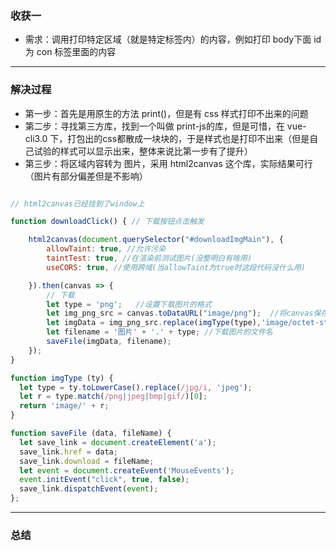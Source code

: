 ### 收获一

- 需求：调用打印特定区域（就是特定标签内）的内容，例如打印 body下面 id为 con 标签里面的内容

---

### 解决过程

- 第一步：首先是用原生的方法 print()，但是有 css 样式打印不出来的问题
- 第二步：寻找第三方库，找到一个叫做 print-js的库，但是可惜，在 vue-cli3.0 下，打包出的css都散成一块块的，于是样式也是打印不出来（但是自己试验的样式可以显示出来，整体来说比第一步有了提升）
- 第三步：将区域内容转为 图片，采用 html2canvas 这个库，实际结果可行（图片有部分偏差但是不影响）

```javascript

// html2canvas已经挂到了window上

function downloadClick() { // 下载按钮点击触发

    html2canvas(document.querySelector("#downloadImgMain"), {
        allowTaint: true, //允许污染
        taintTest: true, //在渲染前测试图片(没整明白有啥用)
        useCORS: true, //使用跨域(当allowTaint为true时这段代码没什么用)

    }).then(canvas => {
        // 下载
        let type = 'png';   //设置下载图片的格式
        let img_png_src = canvas.toDataURL("image/png");  //将canvas保存为图片
        let imgData = img_png_src.replace(imgType(type),'image/octet-stream');
        let filename = '图片' + '.' + type; //下载图片的文件名
        saveFile(imgData, filename);
    });
}

function imgType (ty) {
  let type = ty.toLowerCase().replace(/jpg/i, 'jpeg');
  let r = type.match(/png|jpeg|bmp|gif/)[0];
  return 'image/' + r;
}

function saveFile (data, fileName) {
  let save_link = document.createElement('a');
  save_link.href = data;
  save_link.download = fileName;
  let event = document.createEvent('MouseEvents');
  event.initEvent("click", true, false);
  save_link.dispatchEvent(event);
};
```

---

### 总结